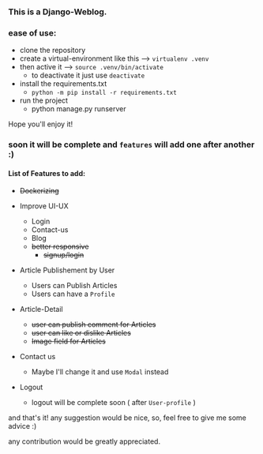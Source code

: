 ### This is a Django-Weblog.

### ease of use:
+ clone the repository
+ create a virtual-environment like this --> `virtualenv .venv`
+ then active it --> `source .venv/bin/activate`
  - to deactivate it just use `deactivate`
+ install the requirements.txt
  - `python -m pip install -r requirements.txt`
+ run the project
  - python manage.py runserver
  
Hope you'll enjoy it!





### soon it will be complete and `features` will add one after another :)

#### List of Features to add:

+ ~~Dockerizing~~ 

+ Improve UI-UX
  - Login
  - Contact-us
  - Blog
  - ~~better responsive~~
    + ~~signup/login~~
  
+ Article Publishement by User
  - Users can Publish Articles
  - Users can have a `Profile`

+ Article-Detail
  - ~~user can publish comment for Articles~~
  - ~~user can like or dislike Articles~~
  - ~~Image field for Articles~~

+ Contact us 
  - Maybe I'll change it and use `Modal` instead
 
+ Logout
  - logout will be complete soon ( after `User-profile` ) 
  


and that's it! any suggestion would be nice, so, feel free to give me some advice :)

any contribution would be greatly appreciated.
  
 
